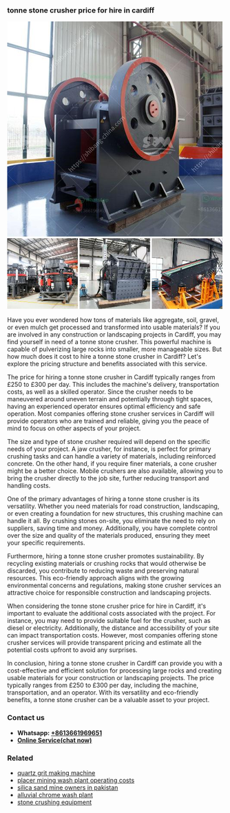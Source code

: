 <h3>tonne stone crusher price for hire in cardiff</h3><img src='1708408726.jpg' alt=''><p>Have you ever wondered how tons of materials like aggregate, soil, gravel, or even mulch get processed and transformed into usable materials? If you are involved in any construction or landscaping projects in Cardiff, you may find yourself in need of a tonne stone crusher. This powerful machine is capable of pulverizing large rocks into smaller, more manageable sizes. But how much does it cost to hire a tonne stone crusher in Cardiff? Let's explore the pricing structure and benefits associated with this service.</p><p>The price for hiring a tonne stone crusher in Cardiff typically ranges from £250 to £300 per day. This includes the machine's delivery, transportation costs, as well as a skilled operator. Since the crusher needs to be maneuvered around uneven terrain and potentially through tight spaces, having an experienced operator ensures optimal efficiency and safe operation. Most companies offering stone crusher services in Cardiff will provide operators who are trained and reliable, giving you the peace of mind to focus on other aspects of your project.</p><p>The size and type of stone crusher required will depend on the specific needs of your project. A jaw crusher, for instance, is perfect for primary crushing tasks and can handle a variety of materials, including reinforced concrete. On the other hand, if you require finer materials, a cone crusher might be a better choice. Mobile crushers are also available, allowing you to bring the crusher directly to the job site, further reducing transport and handling costs.</p><p>One of the primary advantages of hiring a tonne stone crusher is its versatility. Whether you need materials for road construction, landscaping, or even creating a foundation for new structures, this crushing machine can handle it all. By crushing stones on-site, you eliminate the need to rely on suppliers, saving time and money. Additionally, you have complete control over the size and quality of the materials produced, ensuring they meet your specific requirements.</p><p>Furthermore, hiring a tonne stone crusher promotes sustainability. By recycling existing materials or crushing rocks that would otherwise be discarded, you contribute to reducing waste and preserving natural resources. This eco-friendly approach aligns with the growing environmental concerns and regulations, making stone crusher services an attractive choice for responsible construction and landscaping projects.</p><p>When considering the tonne stone crusher price for hire in Cardiff, it's important to evaluate the additional costs associated with the project. For instance, you may need to provide suitable fuel for the crusher, such as diesel or electricity. Additionally, the distance and accessibility of your site can impact transportation costs. However, most companies offering stone crusher services will provide transparent pricing and estimate all the potential costs upfront to avoid any surprises.</p><p>In conclusion, hiring a tonne stone crusher in Cardiff can provide you with a cost-effective and efficient solution for processing large rocks and creating usable materials for your construction or landscaping projects. The price typically ranges from £250 to £300 per day, including the machine, transportation, and an operator. With its versatility and eco-friendly benefits, a tonne stone crusher can be a valuable asset to your project.</p><h3>Contact us</h3><ul><li><strong>Whatsapp:&nbsp;<a href="https://wa.me/8613661969651">+8613661969651</a></strong></li><li><a href="https://swt.shibang-china.com/?git&amp;zhl&amp;tonne stone crusher price for hire in cardiff"><strong>Online Service(chat now)</strong></a></li></ul><h3>Related</h3><ul><li><a href='quartz grit making machine.md'>quartz grit making machine</a></li><li><a href='placer mining wash plant operating costs.md'>placer mining wash plant operating costs</a></li><li><a href='silica sand mine owners in pakistan.md'>silica sand mine owners in pakistan</a></li><li><a href='alluvial chrome wash plant.md'>alluvial chrome wash plant</a></li><li><a href='stone crushing equipment.md'>stone crushing equipment</a></li></ul>